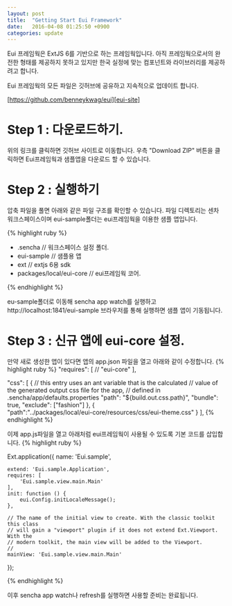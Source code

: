 ```yaml
---
layout: post
title:  "Getting Start Eui Framework"
date:   2016-04-08 01:25:50 +0900
categories: update
---
```

Eui 프레임웍은 ExtJS 6를 기반으로 하는 프레임웍입니다. 아직 프레임웍으로서의 완전한 형태를 제공하지 못하고 있지만
한국 실정에 맞는 컴포넌트와 라이브러리를 제공하려고 합니다.

Eui 프레임웍의 모든 파일은 깃허브에 공유하고 지속적으로 업데이트 합니다.

[https://github.com/benneykwag/eui][eui-site] 

Step 1 : 다운로드하기.
==
위의 링크를 클릭하면 깃허브 사이트로 이동합니다. 우측 "Download ZIP" 버튼을 클릭하면 Eui프레임웍과 샘플앱을
다운로드 할 수 있습니다.

Step 2 : 실행하기
==
압축 파일을 풀면 아래와 같은 파일 구조를 확인할 수 있습니다. 파일 디렉토리는 센차 워크스페이스이며 eui-sample폴더는
eui프레임웍을 이용한 샘플 앱입니다.

{% highlight ruby %}
- .sencha                   // 워크스페이스 설정 폴더.
- eui-sample                // 샘플용 앱
- ext                       // extjs 6용 sdk
- packages/local/eui-core   // eui프레임웍 코어.
            
{% endhighlight %}

eu-sample폴더로 이동해 sencha app watch를 실행하고 http://localhost:1841/eui-sample 브라우저를 통해 실행하면
샘플 앱이 기동됩니다.

Step 3 : 신규 앱에 eui-core 설정.
==

만약 새로 생성한 앱이 있다면 앱의 app.json 파일을 열고 아래와 같이 수정합니다.
{% highlight ruby %}
"requires": [
    // 
    "eui-core"
],

"css": [
    {
        // this entry uses an ant variable that is the calculated
        // value of the generated output css file for the app,
        // defined in .sencha/app/defaults.properties
        "path": "${build.out.css.path}",
        "bundle": true,
        "exclude": ["fashion"]
    },
    {   
        "path":"../packages/local/eui-core/resources/css/eui-theme.css"
    }
],
{% endhighlight %}

이제 app.js파일을 열고 아래처럼 eui프레임웍이 사용될 수 있도록 기본 코드를 삽입합니다.
{% highlight ruby %}

Ext.application({
    name: 'Eui.sample',

    extend: 'Eui.sample.Application',
    requires: [
        'Eui.sample.view.main.Main'
    ],
    init: function () {
        eui.Config.initLocaleMessage();
    },

    // The name of the initial view to create. With the classic toolkit this class
    // will gain a "viewport" plugin if it does not extend Ext.Viewport. With the
    // modern toolkit, the main view will be added to the Viewport.
    //
    mainView: 'Eui.sample.view.main.Main'
});


{% endhighlight %}

이후 sencha app watch나 refresh를 실행하면 사용할 준비는 완료됩니다.

[eui-site]: https://github.com/benneykwag/eui

